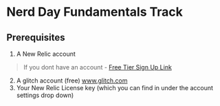 # Nerd Day Fundamentals Track


## Prerequisites
1. A New Relic account
> If you dont have an account -  [Free Tier Sign Up Link](https://newrelic.com/signup)
2. A glitch account (free) www.glitch.com
3. Your New Relic License key (which you can find in under the account settings drop down)
